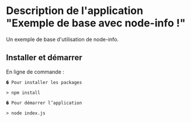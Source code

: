 # Description de l'application "Exemple de base avec node-info !"

Un exemple de base d'utilisation de node-info.

## Installer et démarrer

En ligne de commande :

```
� Pour installer les packages
```
    > npm install
```
� Pour démarrer l’application
```
    > node index.js